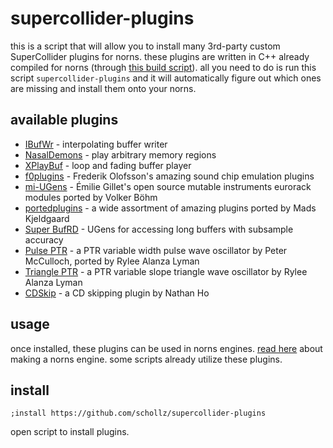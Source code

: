 # supercollider-plugins

this is a script that will allow you to install many 3rd-party custom SuperCollider plugins for norns. these plugins are written in C++ already compiled for norns (through [this build script](https://github.com/schollz/supercollider-plugins/blob/build/build.sh)). all you need to do is run this script `supercollider-plugins` and it will automatically figure out which ones are missing and install them onto your norns.

## available plugins

- [IBufWr](https://github.com/tremblap/IBufWr) - interpolating buffer writer
- [NasalDemons](https://github.com/elgiano/NasalDemons) - play arbitrary memory regions
- [XPlayBuf](https://github.com/elgiano/XPlayBuf) - loop and fading buffer player
- [f0plugins](https://github.com/redFrik) - Frederik Olofsson's amazing sound chip emulation plugins
- [mi-UGens](https://github.com/v7b1/mi-UGens) - Émilie Gillet's open source mutable instruments eurorack modules ported by Volker Böhm
- [portedplugins](https://github.com/madskjeldgaard/portedplugins) - a wide assortment of amazing plugins ported by Mads Kjeldgaard
- [Super BufRD](https://github.com/esluyter/super-bufrd) - UGens for accessing long buffers with subsample accuracy
- [Pulse PTR](https://github.com/ryleelyman/pulseptr) - a PTR variable width pulse wave oscillator by Peter McCulloch, ported by Rylee Alanza Lyman
- [Triangle PTR](https://github.com/ryleelyman/triangleptr) - a PTR variable slope triangle wave oscillator by Rylee Alanza Lyman
- [CDSkip](https://github.com/nhthn/supercollider-cd-skip) - a CD skipping plugin by Nathan Ho

## usage

once installed, these plugins can be used in norns engines. [read here](https://monome.org/docs/norns/engine-study-1/) about making a norns engine. some scripts already utilize these plugins.

## install

```
;install https://github.com/schollz/supercollider-plugins
```

open script to install plugins.

